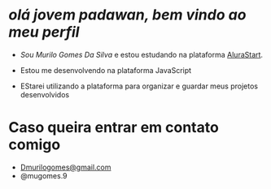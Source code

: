 # *olá jovem padawan, bem vindo ao meu perfil*

- *Sou Murilo Gomes Da Silva* e estou estudando na plataforma [AluraStart](https://www.alura.com.br/).

- Estou me desenvolvendo na plataforma JavaScript

- EStarei utilizando a plataforma para organizar e guardar meus projetos desenvolvidos

# Caso queira entrar em contato comigo
- Dmurilogomes@gmail.com
- @mugomes.9
